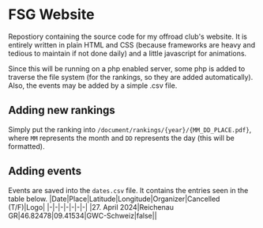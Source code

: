 # FSG Website
Repostiory containing the source code for my offroad club's website. It is entirely written in plain HTML and CSS (because frameworks are heavy and tedious to maintain if not done daily) and a little javascript for animations.

Since this will be running on a php enabled server, some php is added to traverse the file system (for the rankings, so they are added automatically). Also, the events may be added by a simple .csv file.

## Adding new rankings
Simply put the ranking into `/document/rankings/{year}/{MM_DD_PLACE.pdf}`, where `MM` represents the month and `DD` represents the day (this will be formatted).

## Adding events
Events are saved into the `dates.csv` file. It contains the entries seen in the table below.
|Date|Place|Latitude|Longitude|Organizer|Cancelled (T/F)|Logo|
|-|-|-|-|-|-|-|
|27. April 2024|Reichenau GR|46.82478|09.41534|GWC-Schweiz|false||
